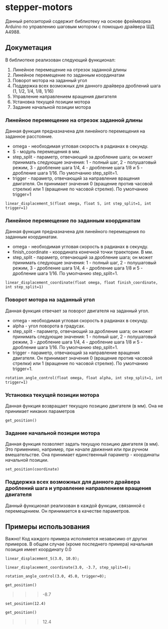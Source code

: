# stepper-motors

Данный репозиторий содержит библиотеку на основе фреймворка Arduino по управлению шаговым мотором с помощью драйвера ШД A4988.

## Докуметация

В библиотеке реализован следующий функционал:
1. Линейное перемещение на отрезок заданной длины
2. Линейное перемещение по заданным координатам
3. Поворот мотора на заданный угол
4. Поддержка всех возможных для данного драйвера дроблений шага (1, 1/2, 1/4, 1/8, 1/16)
5. Управление направлением вращения двигателя
6. Установка текущей позиции мотора
7. Задание начальной позиции мотора

### Линейное перемещение на отрезок заданной длины
Данная функция предназначена для линейного перемещения на заданное расстояние.  
 *  omega - необходимая угловая скорость в радианах в секунду.
 *  S - модуль перемещения в мм.
 *  step_split - параметр, отвечающий за дробление шага; он может принимать следующие значения: 
1 - полный шаг, 2 - полушаговый режим, 3 - дробление шага 1/4, 4 - дробление шага 1/8 и 5 - дробление шага 1/16. По умолчанию step_split=1.
 *  trigger - параметр, отвечающий за направление вращения двигателя.
Он принимает значения 0 (вращение против часовой стрелки) или 1 (вращение по часовой стрелке). По умолчанию trigger=1

`linear_displacement_S(float omega, float S, int step_split=1, int trigger=1)`

### Линейное перемещение по заданным координатам
Данная функция предназначена для линейного перемещения по заданным координатам.
 * omega - необходимая угловая скорость в радианах в секунду.
 * finish_coordinate - координата конечной точки траектории. В мм.
 * step_split - параметр, отвечающий за дробление шага; он может принимать следующие значения: 
1 - полный шаг, 2 - полушаговый режим, 3 - дробление шага 1/4, 4 - дробление шага 1/8 и 5 - дробление шага 1/16. По умолчанию step_split=1.

`linear_displacement_coordinate(float omega, float finish_coordinate, int step_split=1)`

### Поворот мотора на заданный угол
Данная функция отвечает за поворот двигателя на заданный угол.
 * omega - необходимая угловая скорость в радианах в секунду.
 * alpha - угол поворота в градусах.
 * step_split - параметр, отвечающий за дробление шага; он может принимать следующие значения: 
1 - полный шаг, 2 - полушаговый режим, 3 - дробление шага 1/4, 4 - дробление шага 1/8 и 5 - дробление шага 1/16. По умолчанию step_split=1.
 *  trigger - параметр, отвечающий за направление вращения двигателя.
Он принимает значения 0 (вращение против часовой стрелки) или 1 (вращение по часовой стрелке). По умолчанию trigger=1.

`rotation_angle_control(float omega, float alpha, int step_split=1, int trigger=1)`

### Установка текущей позиции мотора
Данная функция возвращает текущую позицию двигателя (в мм). Она не принимает никаких параметров

`get_position()`

### Задание начальной позиции мотора
Данная функция позволяет задать текущую позицию двигателя (в мм). Это применимо, например, при начале движения или при ручном вмешательстве.
Она принимает единственный параметр - координаты начальной позиции.

`set_position(coordinate)`

### Поддержка всех возможных для данного драйвера дроблений шага и управление направлением вращения двигателя
Данный функционал реализован в каждой функции, связанной с перемещением. Он принимается в качестве параметров.

## Примеры использования
Важно! Код каждого примера исполняется независимо от других примеров. В общем случае (кроме последнего примера) начальная позиция имеет координату 0.0

`linear_displacement_S(3.0, 10.0);`

`linear_displacement_coordinate(3.0, -3.7, step_split=4);`

`rotation_angle_control(3.0, 45.0, trigger=0);`

`get_position()`
>>> -8.7

`set_position(12.4)`

`get_position()`

>>> 12.4
